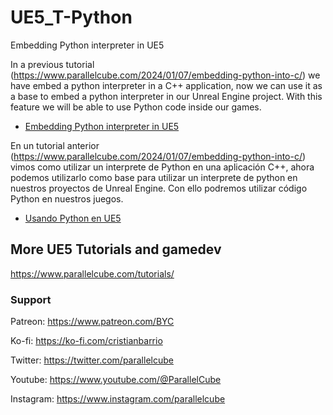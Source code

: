 # UE5_T-Python
Embedding Python interpreter in UE5

In a previous tutorial (https://www.parallelcube.com/2024/01/07/embedding-python-into-c/) we have embed a python interpreter in a C++ application, now we can use it as a base to embed a python interpreter in our Unreal Engine project. With this feature we will be able to use Python code inside our games. 

* [Embedding Python interpreter in UE5](https://www.parallelcube.com/2024/03/16/python-interpreter-in-ue5/)

En un tutorial anterior (https://www.parallelcube.com/2024/01/07/embedding-python-into-c/) vimos como utilizar un interprete de Python en una aplicación C++, ahora podemos utilizarlo como base para utilizar un interprete de python en nuestros proyectos de Unreal Engine. Con ello podremos utilizar código Python en nuestros juegos. 

* [Usando Python en UE5](https://www.parallelcube.com/es/2024/03/17/usando-python-en-unreal-engine/)

## More UE5 Tutorials and gamedev

https://www.parallelcube.com/tutorials/

### Support
Patreon: https://www.patreon.com/BYC

Ko-fi: https://ko-fi.com/cristianbarrio

Twitter: https://twitter.com/parallelcube

Youtube: https://www.youtube.com/@ParallelCube

Instagram: https://www.instagram.com/parallelcube
